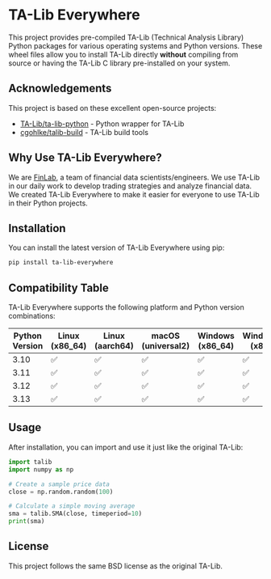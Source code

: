 # TA-Lib Everywhere

This project provides pre-compiled TA-Lib (Technical Analysis Library) Python packages for various operating systems and Python versions. These wheel files allow you to install TA-Lib directly **without** compiling from source or having the TA-Lib C library pre-installed on your system.


## Acknowledgements

This project is based on these excellent open-source projects:

- [TA-Lib/ta-lib-python](https://github.com/TA-Lib/ta-lib-python) - Python wrapper for TA-Lib
- [cgohlke/talib-build](https://github.com/cgohlke/talib-build) - TA-Lib build tools


## Why Use TA-Lib Everywhere?

We are [FinLab](https://www.finlab.tw), a team of financial data scientists/engineers. We use TA-Lib in our daily work to develop trading strategies and analyze financial data. We created TA-Lib Everywhere to make it easier for everyone to use TA-Lib in their Python projects.


## Installation

You can install the latest version of TA-Lib Everywhere using pip:

```bash
pip install ta-lib-everywhere
```

## Compatibility Table

TA-Lib Everywhere supports the following platform and Python version combinations:

| Python Version | Linux (x86_64) | Linux (aarch64) | macOS (universal2) | Windows (x86_64) | Windows (x86) |
|----------------|----------------|-----------------|---------------------|------------------|---------------|
| 3.10           | ✅             | ✅              | ✅                  | ✅               | ✅            |
| 3.11           | ✅             | ✅              | ✅                  | ✅               | ✅            |
| 3.12           | ✅             | ✅              | ✅                  | ✅               | ✅            |
| 3.13           | ✅             | ✅              | ✅                  | ✅               | ✅            |

## Usage

After installation, you can import and use it just like the original TA-Lib:

```python
import talib
import numpy as np

# Create a sample price data
close = np.random.random(100)

# Calculate a simple moving average
sma = talib.SMA(close, timeperiod=10)
print(sma)
```
## License

This project follows the same BSD license as the original TA-Lib.